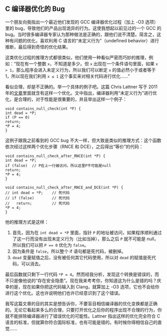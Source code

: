 <div class="inner">
<h2>C 编译器优化的 Bug</h2>
<p>一个朋友向我指出一个最近他们发现的 GCC 编译器优化过程（加上 -O3 选项）里的 bug，导致他们的产品出现诡异的行为。这使我想起以前见过的一个 GCC 的 bug。当时很多编译器专家认为那种做法是正确的，跟他们说不清楚。简言之，这种有问题的优化，喜欢利用 C 语言的“未定义行为”（undefined behavior）进行推断，最后得到奇怪的优化结果。</p>
<p>这类优化过程的推理方式都很类似，他们使用一种看似严密而巧妙的推理，例如：“现在有一个整数 <code class="language-plaintext highlighter-rouge">x</code>，不知道是多少。但 <code class="language-plaintext highlighter-rouge">x</code> 出现在一个条件语句里面，如果 <code class="language-plaintext highlighter-rouge">x &gt; 1</code>，那么程序会进入未定义行为，所以我们可以断定 <code class="language-plaintext highlighter-rouge">x</code> 的值必然小于或者等于 1，所以现在我们利用 <code class="language-plaintext highlighter-rouge">x ≤ 1</code> 这个事实来对相关代码进行优化……”</p>
<p>看似合理，却是不正确的。举一个具体的例子吧。这篇 Chris Lattner 写于 2011 年的<a href="http://blog.llvm.org/2011/05/what-every-c-programmer-should-know_14.html">文章</a>里面就含有这样一个优化。文中指出，编译器利用“未定义行为”进行优化，是合理的，对于性能是很重要的，并且举出这样一个例子：</p>
<div class="language-c highlighter-rouge"><div class="highlight"><pre class="highlight"><code><span class="kt">void</span> <span class="nf">contains_null_check</span><span class="p">(</span><span class="kt">int</span> <span class="o">*</span><span class="n">P</span><span class="p">)</span> <span class="p">{</span>
<span class="kt">int</span> <span class="n">dead</span> <span class="o">=</span> <span class="o">*</span><span class="n">P</span><span class="p">;</span>
<span class="k">if</span> <span class="p">(</span><span class="n">P</span> <span class="o">==</span> <span class="mi">0</span><span class="p">)</span>
<span class="k">return</span><span class="p">;</span>
<span class="o">*</span><span class="n">P</span> <span class="o">=</span> <span class="mi">4</span><span class="p">;</span>
<span class="p">}</span>
</code></pre></div></div>
<p>这例子跟我之前看到的 GCC bug 不大一样，但大致是类似的推理方式：这个函数依次经过这样两个优化步骤（RNCE 和 DCE），之后得出“等价”的代码：</p>
<div class="language-c highlighter-rouge"><div class="highlight"><pre class="highlight"><code><span class="kt">void</span> <span class="nf">contains_null_check_after_RNCE</span><span class="p">(</span><span class="kt">int</span> <span class="o">*</span><span class="n">P</span><span class="p">)</span> <span class="p">{</span>
<span class="kt">int</span> <span class="n">dead</span> <span class="o">=</span> <span class="o">*</span><span class="n">P</span><span class="p">;</span>
<span class="k">if</span> <span class="p">(</span><span class="nb">false</span><span class="p">)</span>  <span class="c1">// P在上一行被访问，所以这里P不可能是null</span>
<span class="k">return</span><span class="p">;</span>
<span class="o">*</span><span class="n">P</span> <span class="o">=</span> <span class="mi">4</span><span class="p">;</span>
<span class="p">}</span>
</code></pre></div></div>
<div class="language-c highlighter-rouge"><div class="highlight"><pre class="highlight"><code><span class="kt">void</span> <span class="nf">contains_null_check_after_RNCE_and_DCE</span><span class="p">(</span><span class="kt">int</span> <span class="o">*</span><span class="n">P</span><span class="p">)</span> <span class="p">{</span>
<span class="c1">// int dead = *P;    // 死代码</span>
<span class="c1">// if (false)        // 死代码</span>
<span class="c1">//   return;         // 死代码</span>
<span class="o">*</span><span class="n">P</span> <span class="o">=</span> <span class="mi">4</span><span class="p">;</span>
<span class="p">}</span>
</code></pre></div></div>
<p>他的推理方式是这样：</p>
<ol>
<li>首先，因为在 <code class="language-plaintext highlighter-rouge">int dead = *P</code> 里面，指针 <code class="language-plaintext highlighter-rouge">P</code> 的地址被访问，如果程序顺利通过了这一行而没有出现未定义行为（比如当掉），那么之后 <code class="language-plaintext highlighter-rouge">P</code> 就不可能是 null，所以我们可以把 <code class="language-plaintext highlighter-rouge">P == 0</code> 优化为 <code class="language-plaintext highlighter-rouge">false</code>。</li>
<li>因为条件是 <code class="language-plaintext highlighter-rouge">false</code>，所以整个 if 语句都是死代码，被删掉。</li>
<li><code class="language-plaintext highlighter-rouge">dead</code> 变量赋值之后，没有被任何其它代码使用，所以对 <code class="language-plaintext highlighter-rouge">dead</code> 的赋值是死代码，可以消去。</li>
</ol>
<p>最后函数就只剩下一行代码 <code class="language-plaintext highlighter-rouge">*P = 4</code>。然而经我分析，发现这个转换是错误的，而不只是像他说的“存在安全隐患”。现在我来考考你，你知道这为什么是错的吗？庆幸的是，现在如果你把这代码输入到 Clang，就算加上 -O3 选项，它也不会给你进行这个优化。这也许说明他们也许已经意识到了这个错误。</p>
<p>我写这篇文章的目的其实是想告诉你，不要盲目相信编译器的优化变换都是正确的。无论它看起来多么的合理，只要打开优化之后你的程序出现不合理的行为，你就不能排除编译器进行了错误优化的可能性。Lattner 指出这样的优化完全符合 C 语言的标准，但就算你符合国际标准，也有可能是错的。有时候你得相信自己的直觉……</p>
</div>
<div class="ad-banner" style="margin-top: 5px">
<script async src="//pagead2.googlesyndication.com/pagead/js/adsbygoogle.js"></script>
<ins class="adsbygoogle"
                    style="display:inline-block;width:100%;height:90px"
                    data-ad-client="ca-pub-1331524016319584"
                    data-ad-slot="6657867155"></ins>
<script>(adsbygoogle = window.adsbygoogle || []).push({});</script>
</div>
<script data-ad-client="ca-pub-1331524016319584" async
            src="https://pagead2.googlesyndication.com/pagead/js/adsbygoogle.js">
</script>
    